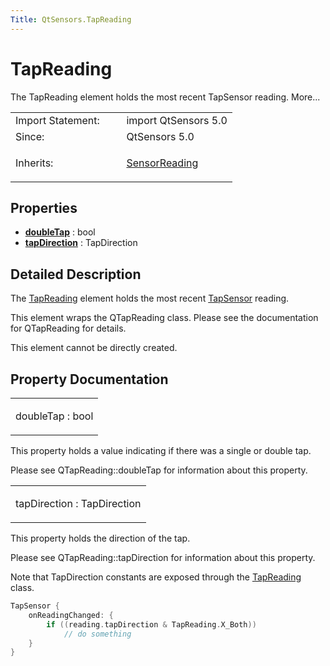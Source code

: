 ```yaml
---
Title: QtSensors.TapReading
---
```

        
TapReading
==========

<span class="subtitle"></span>
The TapReading element holds the most recent TapSensor reading. More...

<table>
<colgroup>
<col width="50%" />
<col width="50%" />
</colgroup>
<tbody>
<tr class="odd">
<td>Import Statement:</td>
<td>import QtSensors 5.0</td>
</tr>
<tr class="even">
<td>Since:</td>
<td>QtSensors 5.0</td>
</tr>
<tr class="odd">
<td>Inherits:</td>
<td><p><a href="QtSensors.SensorReading.md">SensorReading</a></p></td>
</tr>
</tbody>
</table>

<span id="properties"></span>
Properties
----------

-   ****[doubleTap](#doubleTap-prop)**** : bool
-   ****[tapDirection](#tapDirection-prop)**** : TapDirection

<span id="details"></span>
Detailed Description
--------------------

The [TapReading](index.html) element holds the most recent [TapSensor](../QtSensors.TapSensor.md) reading.

This element wraps the QTapReading class. Please see the documentation for QTapReading for details.

This element cannot be directly created.

Property Documentation
----------------------

<table>
<colgroup>
<col width="100%" />
</colgroup>
<tbody>
<tr class="odd">
<td><p><span id="doubleTap-prop"></span><span class="name">doubleTap</span> : <span class="type">bool</span></p></td>
</tr>
</tbody>
</table>

This property holds a value indicating if there was a single or double tap.

Please see QTapReading::doubleTap for information about this property.

<table>
<colgroup>
<col width="100%" />
</colgroup>
<tbody>
<tr class="odd">
<td><p><span id="tapDirection-prop"></span><span class="name">tapDirection</span> : <span class="type">TapDirection</span></p></td>
</tr>
</tbody>
</table>

This property holds the direction of the tap.

Please see QTapReading::tapDirection for information about this property.

Note that TapDirection constants are exposed through the [TapReading](index.html) class.

``` cpp
TapSensor {
    onReadingChanged: {
        if ((reading.tapDirection & TapReading.X_Both))
            // do something
    }
}
```

